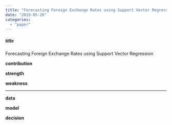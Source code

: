 ```yaml
---
title: "Forecasting Foreign Exchange Rates using Support Vector Regression"
date: "2019-05-26"
categories: 
  - "paper"
---
```


##### title

Forecasting Foreign Exchange Rates using Support Vector Regression

**contribution**

**strength**

**weakness**

* * *

**data**

**model**

**decision**
